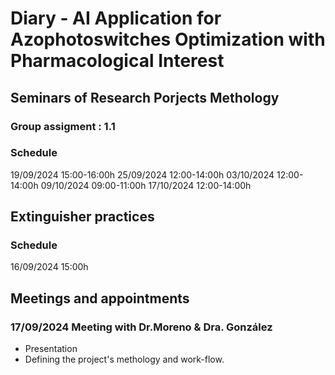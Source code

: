 # Diary - AI Application for Azophotoswitches Optimization with Pharmacological Interest

## Seminars of Research Porjects Methology

### Group assigment : 1.1

### Schedule

19/09/2024	15:00-16:00h
25/09/2024	12:00-14:00h
03/10/2024	12:00-14:00h
09/10/2024	09:00-11:00h
17/10/2024	12:00-14:00h

## Extinguisher practices

### Schedule

16/09/2024	15:00h

## Meetings and appointments

### 17/09/2024	Meeting with Dr.Moreno & Dra. González

 - Presentation
 - Defining the project's methology and work-flow.